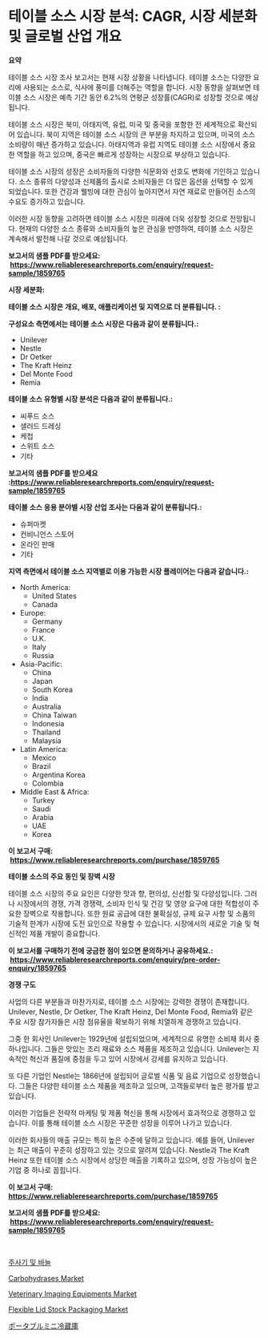 <p><h1>테이블 소스 시장 분석: CAGR, 시장 세분화 및 글로벌 산업 개요</h1></p><p><strong>요약</strong></p>
<p><p>테이블 소스 시장 조사 보고서는 현재 시장 상황을 나타냅니다. 테이블 소스는 다양한 요리에 사용되는 소스로, 식사에 풍미를 더해주는 역할을 합니다. 시장 동향을 살펴보면 테이블 소스 시장은 예측 기간 동안 6.2%의 연평균 성장률(CAGR)로 성장할 것으로 예상됩니다.</p><p>테이블 소스 시장은 북미, 아태지역, 유럽, 미국 및 중국을 포함한 전 세계적으로 확산되어 있습니다. 북미 지역은 테이블 소스 시장의 큰 부분을 차지하고 있으며, 미국의 소스 소비량이 매년 증가하고 있습니다. 아태지역과 유럽 지역도 테이블 소스 시장에서 중요한 역할을 하고 있으며, 중국은 빠르게 성장하는 시장으로 부상하고 있습니다.</p><p>테이블 소스 시장의 성장은 소비자들의 다양한 식문화와 선호도 변화에 기인하고 있습니다. 소스 종류의 다양성과 신제품의 출시로 소비자들은 더 많은 옵션을 선택할 수 있게 되었습니다. 또한 건강과 웰빙에 대한 관심이 높아지면서 자연 재료로 만들어진 소스의 수요도 증가하고 있습니다.</p><p>이러한 시장 동향을 고려하면 테이블 소스 시장은 미래에 더욱 성장할 것으로 전망됩니다. 현재의 다양한 소스 종류와 소비자들의 높은 관심을 반영하여, 테이블 소스 시장은 계속해서 발전해 나갈 것으로 예상됩니다.</p></p>
<p><strong>보고서의 샘플 PDF를 받으세요: &nbsp;<a href="https://www.reliableresearchreports.com/enquiry/request-sample/1859765">https://www.reliableresearchreports.com/enquiry/request-sample/1859765</a></strong></p>
<p><strong>시장 세분화:</strong></p>
<p><strong> 테이블 소스 시장은 개요, 배포, 애플리케이션 및 지역으로 더 분류됩니다. :</strong></p>
<p><strong>구성요소 측면에서는 테이블 소스 시장은 다음과 같이 분류됩니다.:</strong></p>
<p><ul><li>Unilever</li><li>Nestle</li><li>Dr Oetker</li><li>The Kraft Heinz</li><li>Del Monte Food</li><li>Remia</li></ul></p>
<p><strong> 테이블 소스 유형별 시장 분석은 다음과 같이 분류됩니다.:</strong></p>
<p><ul><li>씨푸드 소스</li><li>샐러드 드레싱</li><li>케첩</li><li>스위트 소스</li><li>기타</li></ul></p>
<p><strong>보고서의 샘플 PDF를 받으세요 :<a href="https://www.reliableresearchreports.com/enquiry/request-sample/1859765">https://www.reliableresearchreports.com/enquiry/request-sample/1859765</a></strong></p>
<p><strong> 테이블 소스 응용 분야별 시장 산업 조사는 다음과 같이 분류됩니다.:</strong></p>
<p><ul><li>슈퍼마켓</li><li>컨비니언스 스토어</li><li>온라인 판매</li><li>기타</li></ul></p>
<p><strong>지역 측면에서 테이블 소스 지역별로 이용 가능한 시장 플레이어는 다음과 같습니다.:</strong></p>
<p><ul>
    <li>
        North America:
        <ul>
            <li>United States</li>
            <li>Canada</li>
        </ul>
    </li>
    <li>
        Europe:
        <ul>
            <li>Germany</li>
            <li>France</li>
            <li>U.K.</li>
            <li>Italy</li>
            <li>Russia</li>
        </ul>
    </li>
    <li>
        Asia-Pacific:
        <ul>
            <li>China</li>
            <li>Japan</li>
            <li>South Korea</li>
            <li>India</li>
            <li>Australia</li>
            <li>China Taiwan</li>
            <li>Indonesia</li>
            <li>Thailand</li>
            <li>Malaysia</li>
        </ul>
    </li>
    <li>
        Latin America:
        <ul>
            <li>Mexico</li>
            <li>Brazil</li>
            <li>Argentina Korea</li>
            <li>Colombia</li>
        </ul>
    </li>
    <li>
        Middle East & Africa:
        <ul>
            <li>Turkey</li>
            <li>Saudi</li>
            <li>Arabia</li>
            <li>UAE</li>
            <li>Korea</li>
        </ul>
    </li>
    </ul></p>
<p><strong>이 보고서 구매: &nbsp;<a href="https://www.reliableresearchreports.com/purchase/1859765">https://www.reliableresearchreports.com/purchase/1859765</a></strong></p>
<p><strong>테이블 소스의 주요 동인 및 장벽 시장</strong></p>
<p><p>테이블 소스 시장의 주요 요인은 다양한 맛과 향, 편의성, 신선함 및 다양성입니다. 그러나 시장에서의 경쟁, 가격 경쟁력, 소비자 인식 및 건강 및 영양 요구에 대한 적합성이 주요한 장벽으로 작용합니다. 또한 원료 공급에 대한 불확실성, 규제 요구 사항 및 소품의 기술적 한계가 시장에 도전 요인으로 작용할 수 있습니다. 시장에서의 새로운 기술 및 혁신적인 제품 개발이 중요합니다.</p></p>
<p><strong>이 보고서를 구매하기 전에 궁금한 점이 있으면 문의하거나 공유하세요.: &nbsp;<a href="https://www.reliableresearchreports.com/enquiry/pre-order-enquiry/1859765">https://www.reliableresearchreports.com/enquiry/pre-order-enquiry/1859765</a></strong></p>
<p><strong>경쟁 구도</strong></p>
<p><p>사업의 다른 부분들과 마찬가지로, 테이블 소스 시장에는 강력한 경쟁이 존재합니다. Unilever, Nestle, Dr Oetker, The Kraft Heinz, Del Monte Food, Remia와 같은 주요 시장 참가자들은 시장 점유율을 확보하기 위해 치열하게 경쟁하고 있습니다.</p><p>그중 한 회사인 Unilever는 1929년에 설립되었으며, 세계적으로 유명한 소비재 회사 중 하나입니다. 그들은 맛있는 조리 재료와 소스 제품을 제조하고 있습니다. Unilever는 지속적인 혁신과 품질에 중점을 두고 있어 시장에서 강세를 유지하고 있습니다.</p><p>또 다른 기업인 Nestle는 1866년에 설립되어 글로벌 식품 및 음료 기업으로 성장했습니다. 그들은 다양한 테이블 소스 제품을 제조하고 있으며, 고객들로부터 높은 평가를 받고 있습니다.</p><p>이러한 기업들은 전략적 마케팅 및 제품 혁신을 통해 시장에서 효과적으로 경쟁하고 있습니다. 이를 통해 테이블 소스 시장은 꾸준한 성장을 이루어 나가고 있습니다.</p><p>이러한 회사들의 매출 규모는 특히 높은 수준에 달하고 있습니다. 예를 들어, Unilever는 최근 매출이 꾸준히 성장하고 있는 것으로 알려져 있습니다. Nestle과 The Kraft Heinz 또한 테이블 소스 시장에서 상당한 매출을 기록하고 있으며, 성장 가능성이 높은 기업 중 하나로 꼽힙니다.</p></p>
<p><strong>이 보고서 구매: &nbsp; <a href="https://www.reliableresearchreports.com/purchase/1859765">https://www.reliableresearchreports.com/purchase/1859765</a></strong></p>
<p><strong>보고서의 샘플 PDF를 받으세요: &nbsp;<a href="https://www.reliableresearchreports.com/enquiry/request-sample/1859765">https://www.reliableresearchreports.com/enquiry/request-sample/1859765</a></strong><strong></strong></p>
<p>&nbsp;</p>
<p><p><a href="https://github.com/lkwggful07722/Market-Research-Report-List-1/blob/main/3610102192541.md">주사기 및 바늘</a></p><p><a href="https://github.com/ashepherd82/Market-Research-Report-List-3/blob/main/carbohydrases-market.md">Carbohydrases Market</a></p><p><a href="https://full-wildebeest-80b.notion.site/Veterinary-Imaging-Equipments-Market-Centers-on-Aspects-such-as-Market-Growth-Market-Share-Market--7cb9f33bd6094144b7285172fd89d6d1">Veterinary Imaging Equipments Market</a></p><p><a href="https://github.com/irfadac/Market-Research-Report-List-2/blob/main/flexible-lid-stock-packaging-market.md">Flexible Lid Stock Packaging Market</a></p><p><a href="https://github.com/ycmtqqhvk3273/Market-Research-Report-List-1/blob/main/6855561192816.md">ポータブルミニ冷蔵庫</a></p></p>